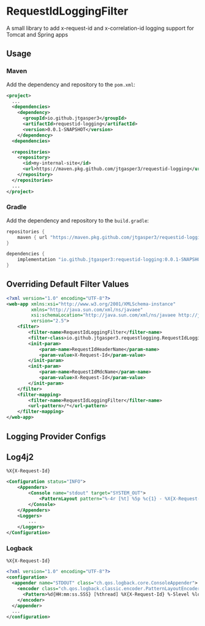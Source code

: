 # RequestIdLoggingFilter
A small library to add x-request-id and x-correlation-id logging support for Tomcat and Spring apps

## Usage

### Maven

Add the dependency and repository to the `pom.xml`:
```xml
<project>
  ...
  <dependencies>
    <dependency>
      <groupId>io.github.jtgasper3</groupId>
      <artifactId>requestid-logging</artifactId>
      <version>0.0.1-SNAPSHOT</version>
    </dependency>
  <dependencies>

  <repositories>
    <repository>
      <id>my-internal-site</id>
      <url>https://maven.pkg.github.com/jtgasper3/requestid-logging</url>
    </repository>
  </repositories>
  ...
</project>
```

### Gradle

Add the dependency and repository to the `build.gradle`:

```groovy
repositories {
    maven { url "https://maven.pkg.github.com/jtgasper3/requestid-logging" }
}

dependencies {
    implementation "io.github.jtgasper3:requestid-logging:0.0.1-SNAPSHOT"
}
```

## Overriding Default Filter Values

```xml
<?xml version="1.0" encoding="UTF-8"?>
<web-app xmlns:xsi="http://www.w3.org/2001/XMLSchema-instance"
         xmlns="http://java.sun.com/xml/ns/javaee"
         xsi:schemaLocation="http://java.sun.com/xml/ns/javaee http://java.sun.com/xml/ns/javaee/web-app_2_5.xsd"
         version="2.5">
    <filter>
        <filter-name>RequestIdLoggingFilter</filter-name>
        <filter-class>io.github.jtgasper3.requestlogging.RequestIdLoggingFilter</filter-class>
        <init-param>
            <param-name>RequestIdHeaderName</param-name>
            <param-value>X-Request-Id</param-value>
        </init-param>
        <init-param>
            <param-name>RequestIdMdcName</param-name>
            <param-value>X-Request-Id</param-value>
        </init-param>
    </filter>
    <filter-mapping>
        <filter-name>RequestIdLoggingFilter</filter-name>
        <url-pattern>/*</url-pattern>
    </filter-mapping>
</web-app>
```

## Logging Provider Configs

## Log4j2

`%X{X-Request-Id}`

```xml
<Configuration status="INFO">
    <Appenders>
        <Console name="stdout" target="SYSTEM_OUT">
            <PatternLayout pattern="%-4r [%t] %5p %c{1} - %X{X-Request-Id} - %m %n" />
        </Console>
    </Appenders>
    <Loggers>
        ...
    </Loggers>
</Configuration>
```

### Logback

`%X{X-Request-Id}`

```xml
<?xml version="1.0" encoding="UTF-8"?>
<configuration>    
  <appender name="STDOUT" class="ch.qos.logback.core.ConsoleAppender">        
    <encoder class="ch.qos.logback.classic.encoder.PatternLayoutEncoder">
      <Pattern>%d{HH:mm:ss.SSS} [%thread] %X{X-Request-Id} %-5level %logger{36} - %msg%n</Pattern>
    </encoder>    
  </appender>    
  ...
</configuration>
```
